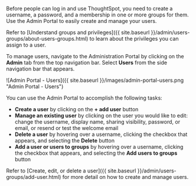 Before people can log in and use ThoughtSpot, you need to create a username, a
password, and a membership in one or more groups for them. Use the Admin Portal to easily create and manage your users.

Refer to [Understand groups and privileges]({{ site.baseurl }}/admin/users-groups/about-users-groups.html) to learn about the privileges you can assign to a user.

To manage users, navigate to the Administration Portal by clicking on the **Admin** tab from the top navigation bar. Select **Users** from the side navigation bar that appears.

![Admin Portal - Users]({{ site.baseurl }}/images/admin-portal-users.png "Admin Portal - Users")

You can use the Admin Portal to accomplish the following tasks:
* **Create a user** by clicking on the **+ add user** button
* **Manage an existing user** by clicking on the user you would like to edit: change the username, display name, sharing visibility, password, or email, or resend or test the welcome email
* **Delete a user** by hovering over a username, clicking the checkbox that appears, and selecting the **Delete** button
* **Add a user or users to groups** by hovering over a username, clicking the checkbox that appears, and selecting the **Add users to groups** button

Refer to [Create, edit, or delete a user]({{ site.baseurl }}/admin/users-groups/add-user.html) for more detail on how to create and manage users.
